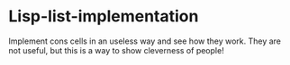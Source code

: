 # Lisp-list-implementation

Implement cons cells in an useless way and see how they work. They are not useful, but this is a way to show cleverness of people!
